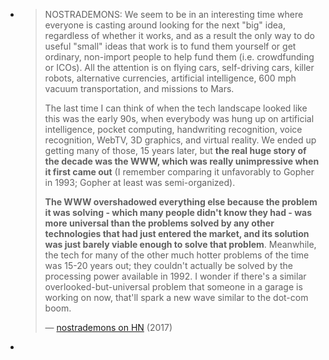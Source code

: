 - > NOSTRADEMONS: We seem to be in an interesting time where everyone is casting around looking for the next "big" idea, regardless of whether it works, and as a result the only way to do useful "small" ideas that work is to fund them yourself or get ordinary, non-import people to help fund them (i.e. crowdfunding or ICOs). All the attention is on flying cars, self-driving cars, killer robots, alternative currencies, artificial intelligence, 600 mph vacuum transportation, and missions to Mars.
  > 
  > The last time I can think of when the tech landscape looked like this was the early 90s, when everybody was hung up on artificial intelligence, pocket computing, handwriting recognition, voice recognition, WebTV, 3D graphics, and virtual reality. We ended up getting many of those, 15 years later, but **the real huge story of the decade was the WWW, which was really unimpressive when it first came out** (I remember comparing it unfavorably to Gopher in 1993; Gopher at least was semi-organized).
  > 
  > **The WWW overshadowed everything else because the problem it was solving - which many people didn't know they had - was more universal than the problems solved by any other technologies that had just entered the market, and its solution was just barely viable enough to solve that problem**. Meanwhile, the tech for many of the other much hotter problems of the time was 15-20 years out; they couldn't actually be solved by the processing power available in 1992. I wonder if there's a similar overlooked-but-universal problem that someone in a garage is working on now, that'll spark a new wave similar to the dot-com boom.
  > 
  > — [nostrademons on HN](https://news.ycombinator.com/item?id=15163103) (2017)
-